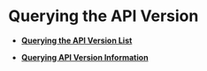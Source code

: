 # Querying the API Version<a name="dds_api_version"></a>

-   **[Querying the API Version List](querying-the-api-version-list.md)**  

-   **[Querying API Version Information](querying-api-version-information.md)**  


